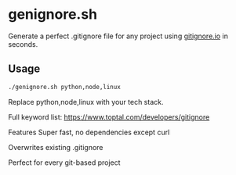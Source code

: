 # genignore.sh

Generate a perfect .gitignore file for any project using [gitignore.io](https://www.toptal.com/developers/gitignore) in seconds.

## Usage

```bash
./genignore.sh python,node,linux
``` 

Replace python,node,linux with your tech stack.

Full keyword list: https://www.toptal.com/developers/gitignore

Features
Super fast, no dependencies except curl

Overwrites existing .gitignore

Perfect for every git-based project